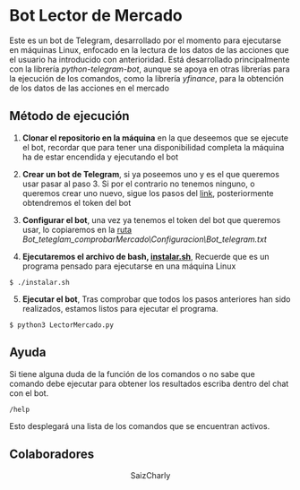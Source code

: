 # Bot Lector de Mercado
Este es un bot de Telegram, desarrollado por el momento para ejecutarse en máquinas Linux, enfocado en la lectura de los datos de las acciones que el usuario ha introducido con anterioridad.
Está desarrollado principalmente con la librería *python-telegram-bot*, aunque se apoya en otras librerías para la ejecución de los comandos, como la librería *yfinance*, para la obtención de los datos de las acciones en el mercado

## Método de ejecución
1. **Clonar el repositorio en la máquina** en la que deseemos que se ejecute el bot, recordar que para tener una disponibilidad completa la máquina ha de estar encendida y ejecutando el bot

2. **Crear un bot de Telegram**, si ya poseemos uno y es el que queremos usar pasar al paso 3.
Si por el contrario no tenemos ninguno, o queremos crear uno nuevo, sigue los pasos del [link](https://smartbotsland.com/create-edit-bot/get-token-botfather-telegram/), posteriormente obtendremos el token del bot

3. **Configurar el bot**, una vez ya tenemos el token del bot que queremos usar, lo copiaremos en la [ruta](Configuracion\Bot_telegram.txt) *Bot_teteglam_comprobarMercado\Configuracion\Bot_telegram.txt*

4. **Ejecutaremos el archivo de bash, [instalar.sh](instalar.sh)**, Recuerde que es un programa pensado para ejecutarse en una máquina Linux
```
$ ./instalar.sh
```

5. **Ejecutar el bot**, Tras comprobar que todos los pasos anteriores han sido realizados, estamos listos para ejecutar el programa.
```
$ python3 LectorMercado.py
```

## Ayuda 
Si tiene alguna duda de la función de los comandos o no sabe que comando debe ejecutar para obtener los resultados escriba dentro del chat con el bot.
```
/help
```
Esto desplegará una lista de los comandos que se encuentran activos.

## Colaboradores
<p style="text-align: center;">SaizCharly</p